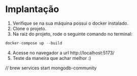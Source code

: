 # Implantação
  1. Verifique se na sua máquina possui o docker instalado.
  2. Clone o projeto.
  3. Na raiz do projeto, rode o seguinte comando no terminal: 
```jsx
docker-compose up --build
```
   4. Acesse no navegador a url http://localhost:5173/
   5. Teste da maneira que achar melhor :)



// brew services start mongodb-community
